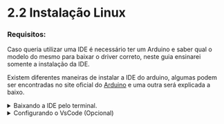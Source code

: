 # 2.2 Instalação Linux

### Requisitos:

Caso queria utilizar uma IDE é necessário ter um Arduino e saber qual o modelo do mesmo para baixar o driver correto, neste guia ensinarei somente a instalação da IDE.

Existem diferentes maneiras de instalar a IDE do arduino, algumas podem ser encontradas no site oficial do [Arduino](https://www.arduino.cc/en/software) e uma outra será explicada a baixo.  

<details> 
    <summary>Baixando a IDE pelo terminal.</summary>

Abra um terminal, e confirme se o seu sistema é 32 ou 64 bits, use o seguinte comando no terminal:

```
uname -m
```
Após feito a verificação você pode utilizar o site oficial do [Arduino](https://www.arduino.cc/en/software) para baixar o que se enquadra melhor com seu sistema, são essas opções como na imagem a baixo.

<p align="center">
    <img src="../imgs/Unix/Site.png" alt="Opções para linux">
</p>

Localize o arquivo e o extraia utilizando o comando a seguir:

```
tar xf arduino-version.tar.xz
```

Acesse a pasta onde foi extraido o arquivo como por exemplo:

```
cd arduino-version
```
Utilize o seguinte comando para iniciar a instalação:
```
./install.sh
```
Basta seguir as instruções dadas através do terminal e sua IDE estará pronta para ser utilizada.

</details>

<details> 
    <summary>Configurando o VsCode (Opcional)</summary>
<p></p>

Tambem é possivel utilizar o VsCode, mas o processo é um pouco mais demorado e complexo, por isso estarei deixando esse [video](https://www.youtube.com/watch?v=08N86hk8ZaY), com uma explicação bem completa do passo a passo.
</details>